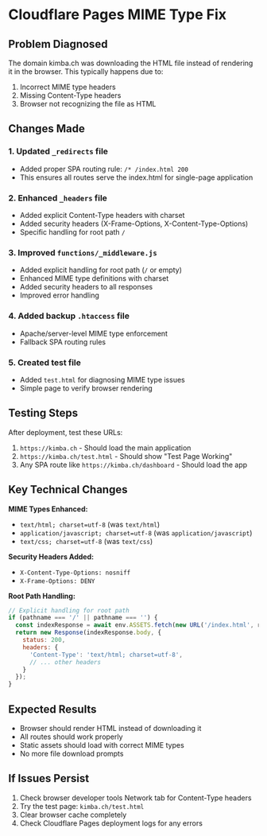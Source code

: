 # Cloudflare Pages MIME Type Fix

## Problem Diagnosed
The domain kimba.ch was downloading the HTML file instead of rendering it in the browser. This typically happens due to:
1. Incorrect MIME type headers
2. Missing Content-Type headers 
3. Browser not recognizing the file as HTML

## Changes Made

### 1. Updated `_redirects` file
- Added proper SPA routing rule: `/* /index.html 200`
- This ensures all routes serve the index.html for single-page application

### 2. Enhanced `_headers` file
- Added explicit Content-Type headers with charset
- Added security headers (X-Frame-Options, X-Content-Type-Options)
- Specific handling for root path `/`

### 3. Improved `functions/_middleware.js`
- Added explicit handling for root path (`/` or empty)
- Enhanced MIME type definitions with charset
- Added security headers to all responses
- Improved error handling

### 4. Added backup `.htaccess` file
- Apache/server-level MIME type enforcement
- Fallback SPA routing rules

### 5. Created test file
- Added `test.html` for diagnosing MIME type issues
- Simple page to verify browser rendering

## Testing Steps

After deployment, test these URLs:
1. `https://kimba.ch` - Should load the main application
2. `https://kimba.ch/test.html` - Should show "Test Page Working"
3. Any SPA route like `https://kimba.ch/dashboard` - Should load the app

## Key Technical Changes

**MIME Types Enhanced:**
- `text/html; charset=utf-8` (was `text/html`)
- `application/javascript; charset=utf-8` (was `application/javascript`)
- `text/css; charset=utf-8` (was `text/css`)

**Security Headers Added:**
- `X-Content-Type-Options: nosniff`
- `X-Frame-Options: DENY`

**Root Path Handling:**
```javascript
// Explicit handling for root path
if (pathname === '/' || pathname === '') {
  const indexResponse = await env.ASSETS.fetch(new URL('/index.html', request.url));
  return new Response(indexResponse.body, {
    status: 200,
    headers: {
      'Content-Type': 'text/html; charset=utf-8',
      // ... other headers
    }
  });
}
```

## Expected Results
- Browser should render HTML instead of downloading it
- All routes should work properly
- Static assets should load with correct MIME types
- No more file download prompts

## If Issues Persist
1. Check browser developer tools Network tab for Content-Type headers
2. Try the test page: `kimba.ch/test.html`
3. Clear browser cache completely
4. Check Cloudflare Pages deployment logs for any errors